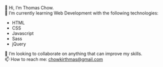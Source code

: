 
👋 Hi, I’m Thomas Chow.   
🌱 I’m currently learning Web Development with the following technologies:
- HTML
- CSS
- Javascript
- Sass
- jQuery

💞️ I’m looking to collaborate on anything that can improve my skills.  
📫 How to reach me: chowkirthmas@gmail.com  

<!---
tomwf/tomwf is a ✨ special ✨ repository because its `README.md` (this file) appears on your GitHub profile.
You can click the Preview link to take a look at your changes.
--->
